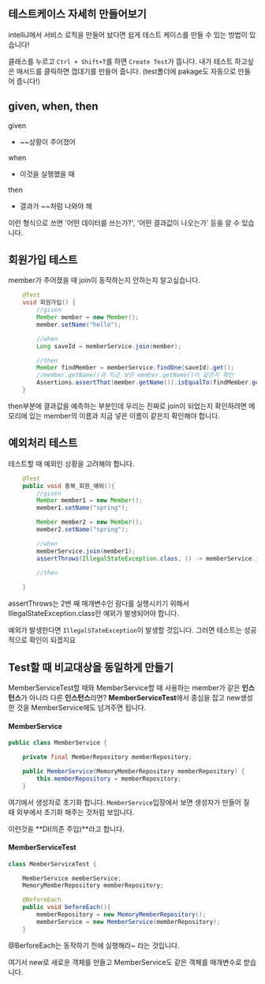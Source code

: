 ## 테스트케이스 자세히 만들어보기

intelliJ에서 서비스 로직을 만들어 놨다면 쉽게 테스트 케이스를 만들 수 있는 방법이 있습니다!

클래스를 누르고 `Ctrl + Shift+T`를 하면 `Create Test`가 뜹니다. 내가 테스트 하고싶은 매서드를 클릭하면 껍대기를 만들어 줍니다. (test폴더에 pakage도 자동으로 만들어 줍니다!)







## given, when, then

given

- ~~상황이 주어졌어

when

- 이것을 실행했을 때

then

- 결과가 ~~처럼 나와야 해



이런 형식으로 쓰면 '어떤 데이터를 쓰는가?', '어떤 결과값이 나오는가'  등을 알 수 있습니다.







## 회원가입 테스트

member가 주어졌을 때 join이 동작하는지 안하는지 알고싶습니다. 

```java
    @Test
    void 회원가입() {
        //given
        Member member = new Member();
        member.setName("hello");

        //when
        Long saveId = memberService.join(member);

        //then
        Member findMember = memberService.findOne(saveId).get();
        //member.getName()과 지금 넣은 member.getName()이 같은지 확인
        Assertions.assertThat(member.getName()).isEqualTo(findMember.getName());
    }
```

then부분에 결과값을 예측하는 부분인데 우리는 진짜로 join이 되었는지 확인하려면 메모리에 있는 member의 이름과 지금 넣은 이름이 같은지 확인해야 합니다.





## 예외처리 테스트

테스트할 때 예외인 상황을 고려해야 합니다.

```java
    @Test
    public void 중복_회원_예외(){
        //given
        Member member1 = new Member();
        member1.setName("spring");

        Member member2 = new Member();
        member2.setName("spring");

        //when
        memberService.join(member1);
        assertThrows(IllegalStateException.class, () -> memberService.join(member2));
        
        //then

    }
```

assertThrows는 2번 째 매개변수인 람다를 실행시키기 위해서 IllegalStateException.class란 예외가 발생되어야 합니다.

예외가 발생한다면 `IllegalSTateException`이 발생할 것입니다. 그러면 테스트는 성공적으로 확인이 되겠지요





## Test할 때 비교대상을 동일하게 만들기

MemberServiceTest할 때와 MemberService할 때 사용하는 member가 같은 **인스턴스**가 아니라 다른 **인스턴스**라면? **MemberServiceTest**에서 중심을 잡고 new생성한 것을  MemberService에도 넘겨주면 됩니다.



#### MemberService

```java
public class MemberService {

    private final MemberRepository memberRepository;

    public MemberService(MemoryMemberRepository memberRepository) {
        this.memberRepository = memberRepository;
    }
```

여기에서 생성자로 초기화 합니다. `MemberService`입장에서 보면 생성자가 만들어 질 때 외부에서 초기화 해주는 것처럼 보입니다. 

이런것을 **DI(의존 주입)**라고 합니다.



#### MemberServiceTest

```java
class MemberServiceTest {

    MemberService memberService;
    MemoryMemberRepository memberRepository;

    @BeforeEach
    public void beforeEach(){
        memberRepository = new MemoryMemberRepository();
        memberService = new MemberService(memberRepository);
    }
```

@BerforeEach는 동작하기 전에 실행해라~ 라는 것입니다.

여기서 new로 새로운 객체를 만들고 MemberService도 같은 객체를 매개변수로 받습니다.